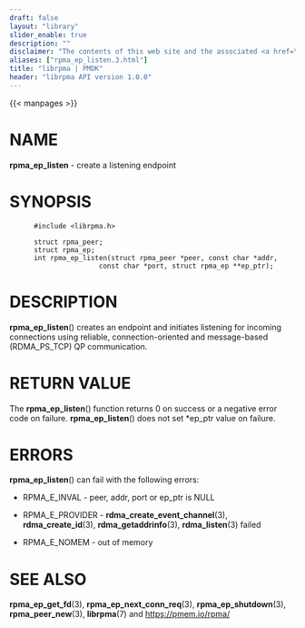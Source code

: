 ```yaml
---
draft: false
layout: "library"
slider_enable: true
description: ""
disclaimer: "The contents of this web site and the associated <a href=\"https://github.com/pmem\">GitHub repositories</a> are BSD-licensed open source."
aliases: ["rpma_ep_listen.3.html"]
title: "librpma | PMDK"
header: "librpma API version 1.0.0"
---
```

{{< manpages >}}

[comment]: <> (SPDX-License-Identifier: BSD-3-Clause)
[comment]: <> (Copyright 2020-2022, Intel Corporation)

NAME
====

**rpma\_ep\_listen** - create a listening endpoint

SYNOPSIS
========

          #include <librpma.h>

          struct rpma_peer;
          struct rpma_ep;
          int rpma_ep_listen(struct rpma_peer *peer, const char *addr,
                          const char *port, struct rpma_ep **ep_ptr);

DESCRIPTION
===========

**rpma\_ep\_listen**() creates an endpoint and initiates listening for
incoming connections using reliable, connection-oriented and
message-based (RDMA\_PS\_TCP) QP communication.

RETURN VALUE
============

The **rpma\_ep\_listen**() function returns 0 on success or a negative
error code on failure. **rpma\_ep\_listen**() does not set \*ep\_ptr
value on failure.

ERRORS
======

**rpma\_ep\_listen**() can fail with the following errors:

-   RPMA\_E\_INVAL - peer, addr, port or ep\_ptr is NULL

-   RPMA\_E\_PROVIDER - **rdma\_create\_event\_channel**(3),
    **rdma\_create\_id**(3), **rdma\_getaddrinfo**(3),
    **rdma\_listen**(3) failed

-   RPMA\_E\_NOMEM - out of memory

SEE ALSO
========

**rpma\_ep\_get\_fd**(3), **rpma\_ep\_next\_conn\_req**(3),
**rpma\_ep\_shutdown**(3), **rpma\_peer\_new**(3), **librpma**(7) and
https://pmem.io/rpma/
